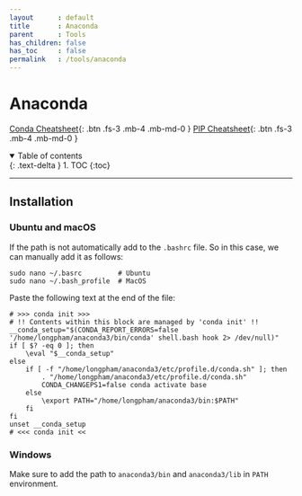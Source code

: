 ```yaml
---
layout      : default
title       : Anaconda
parent		: Tools
has_children: false
has_toc     : false
permalink   : /tools/anaconda
---
```


# Anaconda

[Conda Cheatsheet](data/conda_cheatsheet.pdf){: .btn .fs-3 .mb-4 .mb-md-0 }
[PIP Cheatsheet](data/pip_cheatsheet.pdf){: .btn .fs-3 .mb-4 .mb-md-0 }

<details open markdown="block">
  <summary>Table of contents</summary>
  {: .text-delta }
  1. TOC
  {:toc}
</details>

---

## Installation

### Ubuntu and macOS

If the path is not automatically add to the `.bashrc` file. So in this case,
we can manually add it as follows:

```shell
sudo nano ~/.basrc         # Ubuntu
sudo nano ~/.bash_profile  # MacOS
```

Paste the following text at the end of the file:

```shell
# >>> conda init >>>
# !! Contents within this block are managed by 'conda init' !!
__conda_setup="$(CONDA_REPORT_ERRORS=false '/home/longpham/anaconda3/bin/conda' shell.bash hook 2> /dev/null)"
if [ $? -eq 0 ]; then
    \eval "$__conda_setup"
else
    if [ -f "/home/longpham/anaconda3/etc/profile.d/conda.sh" ]; then
        . "/home/longpham/anaconda3/etc/profile.d/conda.sh"
        CONDA_CHANGEPS1=false conda activate base
    else
        \export PATH="/home/longpham/anaconda3/bin:$PATH"
    fi
fi
unset __conda_setup
# <<< conda init <<
```

### Windows

Make sure to add the path to `anaconda3/bin` and `anaconda3/lib` in `PATH`
environment.
